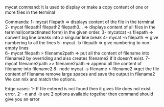 mycat command:
It is used to display or make a copy content of one or more files in the terminal

Commands:
1- mycat filepath => displays content of the file in the terminal
2- mycat filepath1 filepath2 filepath3... => displays content of all files in the terminal(contactinated form) in the given order. 3- mycatcat -s filepath => convert big line breaks into a singular line break 
4- mycat -n filepath => give numbering to all the lines
5- mycat -b filepath => give numbering to non-empty lines  
6- mycat filepath > filename2path => put all the content of filename into filename2 by overriding and also creates filename2 if it doesn't exist. 
7- mycat filename2path >> filename2path => append all the content of filename into filename2 
8- node mycat -s filename > filename2 =>get the file content of filename remove large spaces and save the output in filename2 We can mix and match the options.

Edge cases:
1- If file entered is not found then it gives file does not exist error. 
2- -n and -b are 2 options available together then command should give you an error